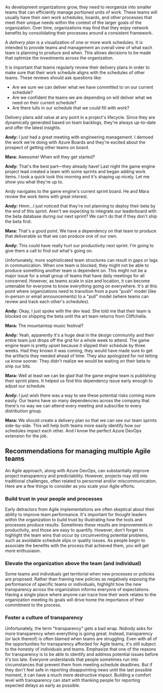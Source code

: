 As development organizations grow, they need to reorganize into smaller teams that can efficiently manage portioned units of work. These teams will usually have their own work schedules, boards, and other processes that meet their unique needs within the context of the larger goals of the organization. Over time, organizations may find that they enjoy network benefits by consolidating their processes around a consistent framework.

A _delivery plan_ is a visualization of one or more work schedules. It is intended to provide teams and management an overall view of what each team is planning to produce and when. This allows decisions to be made that optimize the investments across the organization.

It is important that teams regularly review their delivery plans in order to make sure that their work schedule aligns with the schedules of other teams. These reviews should ask questions like:
* Are we sure we can deliver what we have committed to on our current schedule?
* Are we confident the teams we are depending on will deliver what we need on their current schedule?
* Are there lulls in our schedule that we could fill with work?

Delivery plans add value at any point in a project's lifecycle. Since they are dynamically generated based on team backlogs, they're always up-to-date and offer the latest insights.

**Andy:** I just had a great meeting with engineering management. I demoed the work we're doing with Azure Boards and they're excited about the prospect of getting other teams on board.

**Mara:** Awesome! When will they get started?

**Andy:** That's the best part—they already have! Last night the game engine project lead created a team with some sprints and began adding work items. I took a quick look this morning and it's shaping up nicely. Let me show you what they're up to.

Andy navigates to the game engine's current sprint board. He and Mara review the work items with great interest.

**Andy:** Hmm...I just noticed that they're not planning to deploy their beta by the end of this sprint. Aren't we expecting to integrate our leaderboard with the beta database during our next sprint? We can't do that if they don't ship the beta first.

**Mara:** That's a good point. We have a dependency on that team to produce that deliverable so that we can produce one of our own.

**Andy:** This could have really hurt our productivity next sprint. I'm going to give them a call to find out what's going on.

Unfortunately, more sophisticated team structures can result in gaps or lags in communication. When one team is blocked, they might not be able to produce something another team is dependent on. This might not be a major issue for a small group of teams that have daily meetings for all concerned. However, as teams scale in size and location, it can become untenable for everyone to know everything going on everywhere. It's at this point where organizations need to transition from a pure "push" model (like in-person or email announcements) to a "pull" model (where teams can review and track each other's schedules).

**Andy:** Okay, I just spoke with the dev lead. She told me that their team is blocked on shipping the beta until the art team returns from Cliffchella.

**Mara:** The mountaintop music festival?

**Andy:** Yeah, apparently it's a huge deal in the design community and their entire team just drops off the grid for a whole week to attend. The game engine team is pretty upset because it slipped their schedule by three weeks. Had they known it was coming, they would have made sure to get the artifacts they needed ahead of time. They also apologized for not letting us know sooner. They didn't realize we would be waiting on their beta to ship our bits.

**Mara:** Well at least we can be glad that the game engine team is publishing their sprint plans. It helped us find this dependency issue early enough to adjust our schedule. 

**Andy:** I just wish there was a way to see these potential risks coming more easily. Our teams have so many dependencies across the company that there's no way we can attend every meeting and subscribe to every distribution group.

**Mara:** We should create a delivery plan so that we can see our team sprints side-by-side. This will help both teams more easily identify how our schedules impact each other. And I know the perfect Azure DevOps extension for the job.

## Recommendations for managing multiple Agile teams

An Agile approach, along with Azure DevOps, can substantially improve project transparency and predictability. However, projects may still into traditional challenges, often related to personnel and/or miscommunication. Here are a few things to consider as you scale your Agile efforts.

### Build trust in your people and processes

Early detractors from Agile implementations are often skeptical about their ability to improve team performance. It's important for thought leaders within the organization to build trust by illustrating how the tools and processes produce results. Sometimes these results are improvements in productivity, and those are easy to quantify. However, don't forget to highlight the team wins that occur by circumventing potential problems, such as avoidable schedule slips or quality issues. As people begin to associate the benefits with the process that achieved them, you will get more enthusiasm.

### Elevate the organization above the team (and individual)

Some teams and individuals get territorial when new processes or policies are proposed. Rather than framing new policies as negatively exposing the performance of specific teams or individuals, highlight how the new transparency across the organization informs everyone of expectations. Having a single place where anyone can trace how their work relates to the organization meeting its goals will drive home the importance of their commitment to the process.

### Foster a culture of transparency

Unfortunately, the term "transparency" gets a bad wrap. Nobody asks for more transparency when everything is going great. Instead, transparency (or lack thereof) is often blamed when teams are struggling. Even with all of the opportunities for transparency afforded for Agile teams, it's still subject to the honesty of individuals and teams. Emphasize that one of the reasons for transparency is to be able to identify and address potential issues before it's too late. Everyone understands that people sometimes run into circumstances that prevent them from meeting schedule deadlines. But if they don't feel safe in reporting disappointing news until the last possible moment, it can have a much more destructive impact. Building a comfort level with transparency can start with thanking people for reporting expected delays as early as possible.